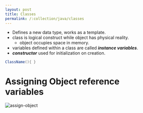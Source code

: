 ```yaml
---
layout: post
title: Classes
permalink: /:collection/java/classes
---
```


* Defines a new data type, works as a template. 	
* class is logical construct while object has physical reality.
  * object occupies space in memory.
* variables defined within a class are called ***instance variables***.
* ***constructor*** used for initialization on creation.

```java
ClassName(){ }
```

# Assigning Object reference variables
![assign-object]({{site.cdn}}/java/core-java/assign-object.png)
